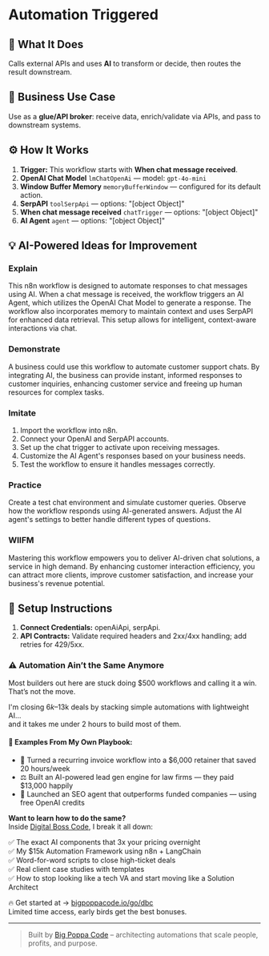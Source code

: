 # Automation Triggered
  ## 🚀 What It Does
  Calls external APIs and uses **AI** to transform or decide, then routes the result downstream.
  
  ## 💼 Business Use Case
  Use as a **glue/API broker**: receive data, enrich/validate via APIs, and pass to downstream systems.
  
  ## ⚙️ How It Works
  1. **Trigger:** This workflow starts with **When chat message received**.
  2. **OpenAI Chat Model** `lmChatOpenAi` — model: `gpt-4o-mini`
3. **Window Buffer Memory** `memoryBufferWindow` — configured for its default action.
4. **SerpAPI** `toolSerpApi` — options: "[object Object]"
5. **When chat message received** `chatTrigger` — options: "[object Object]"
6. **AI Agent** `agent` — options: "[object Object]"
  
  ## 💡 AI-Powered Ideas for Improvement
  ### Explain
This n8n workflow is designed to automate responses to chat messages using AI. When a chat message is received, the workflow triggers an AI Agent, which utilizes the OpenAI Chat Model to generate a response. The workflow also incorporates memory to maintain context and uses SerpAPI for enhanced data retrieval. This setup allows for intelligent, context-aware interactions via chat.

### Demonstrate
A business could use this workflow to automate customer support chats. By integrating AI, the business can provide instant, informed responses to customer inquiries, enhancing customer service and freeing up human resources for complex tasks.

### Imitate
1. Import the workflow into n8n.
2. Connect your OpenAI and SerpAPI accounts.
3. Set up the chat trigger to activate upon receiving messages.
4. Customize the AI Agent's responses based on your business needs.
5. Test the workflow to ensure it handles messages correctly.

### Practice
Create a test chat environment and simulate customer queries. Observe how the workflow responds using AI-generated answers. Adjust the AI agent's settings to better handle different types of questions.

### WIIFM
Mastering this workflow empowers you to deliver AI-driven chat solutions, a service in high demand. By enhancing customer interaction efficiency, you can attract more clients, improve customer satisfaction, and increase your business's revenue potential.
  
  ## 🔧 Setup Instructions
  1. **Connect Credentials:** openAiApi, serpApi.
2. **API Contracts:** Validate required headers and 2xx/4xx handling; add retries for 429/5xx.
  
### ⚠️ Automation Ain’t the Same Anymore

Most builders out here are stuck doing $500 workflows and calling it a win.  
That’s not the move.  

I'm closing $6k–$13k deals by stacking simple automations with lightweight AI...  
and it takes me under 2 hours to build most of them.

#### 🧠 Examples From My Own Playbook:
- 🔁 Turned a recurring invoice workflow into a $6,000 retainer that saved 20 hours/week  
- ⚖️ Built an AI-powered lead gen engine for law firms — they paid $13,000 happily  
- 🚀 Launched an SEO agent that outperforms funded companies — using free OpenAI credits  

**Want to learn how to do the same?**  
Inside [Digital Boss Code](https://bigpoppacode.io/go/dbc), I break it all down:

✅ The exact AI components that 3x your pricing overnight  
✅ My $15k Automation Framework using n8n + LangChain  
✅ Word-for-word scripts to close high-ticket deals  
✅ Real client case studies with templates  
✅ How to stop looking like a tech VA and start moving like a Solution Architect  

🔥 Get started at → [bigpoppacode.io/go/dbc](https://bigpoppacode.io/go/dbc)  
Limited time access, early birds get the best bonuses.

---
> Built by [Big Poppa Code](https://bigpoppacode.io) – architecting automations that scale people, profits, and purpose.
  